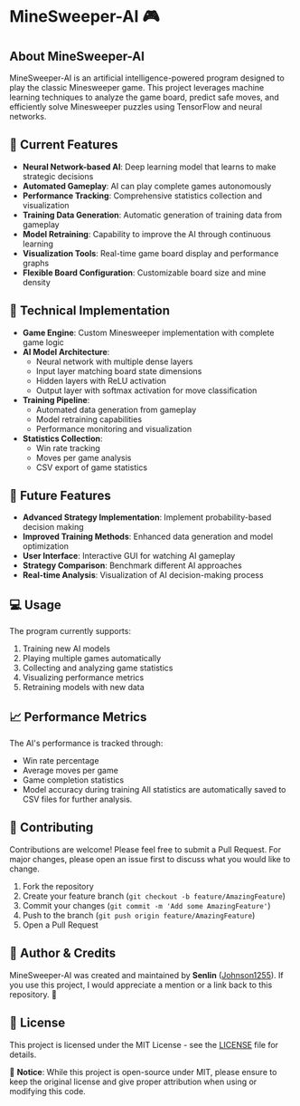 # MineSweeper-AI 🎮

## About MineSweeper-AI
MineSweeper-AI is an artificial intelligence-powered program designed to play the classic Minesweeper game. This project leverages machine learning techniques to analyze the game board, predict safe moves, and efficiently solve Minesweeper puzzles using TensorFlow and neural networks.

## 🌟 Current Features
- **Neural Network-based AI**: Deep learning model that learns to make strategic decisions
- **Automated Gameplay**: AI can play complete games autonomously
- **Performance Tracking**: Comprehensive statistics collection and visualization
- **Training Data Generation**: Automatic generation of training data from gameplay
- **Model Retraining**: Capability to improve the AI through continuous learning
- **Visualization Tools**: Real-time game board display and performance graphs
- **Flexible Board Configuration**: Customizable board size and mine density

## 🔧 Technical Implementation
- **Game Engine**: Custom Minesweeper implementation with complete game logic
- **AI Model Architecture**:
  - Neural network with multiple dense layers
  - Input layer matching board state dimensions
  - Hidden layers with ReLU activation
  - Output layer with softmax activation for move classification
- **Training Pipeline**:
  - Automated data generation from gameplay
  - Model retraining capabilities
  - Performance monitoring and visualization
- **Statistics Collection**:
  - Win rate tracking
  - Moves per game analysis
  - CSV export of game statistics

## 🚀 Future Features
- **Advanced Strategy Implementation**: Implement probability-based decision making
- **Improved Training Methods**: Enhanced data generation and model optimization
- **User Interface**: Interactive GUI for watching AI gameplay
- **Strategy Comparison**: Benchmark different AI approaches
- **Real-time Analysis**: Visualization of AI decision-making process

## 💻 Usage
The program currently supports:
1. Training new AI models
2. Playing multiple games automatically
3. Collecting and analyzing game statistics
4. Visualizing performance metrics
5. Retraining models with new data

## 📈 Performance Metrics
The AI's performance is tracked through:
- Win rate percentage
- Average moves per game
- Game completion statistics
- Model accuracy during training
All statistics are automatically saved to CSV files for further analysis.

## 🤝 Contributing
Contributions are welcome! Please feel free to submit a Pull Request. For major changes, please open an issue first to discuss what you would like to change.

1. Fork the repository
2. Create your feature branch (`git checkout -b feature/AmazingFeature`)
3. Commit your changes (`git commit -m 'Add some AmazingFeature'`)
4. Push to the branch (`git push origin feature/AmazingFeature`)
5. Open a Pull Request

## 👤 Author & Credits
MineSweeper-AI was created and maintained by **Senlin** ([Johnson1255](https://github.com/Johnson1255)).
If you use this project, I would appreciate a mention or a link back to this repository. 🩵

## 📝 License
This project is licensed under the MIT License - see the [LICENSE](LICENSE) file for details.

🚨 **Notice**: While this project is open-source under MIT, please ensure to keep the original license and give proper attribution when using or modifying this code.

